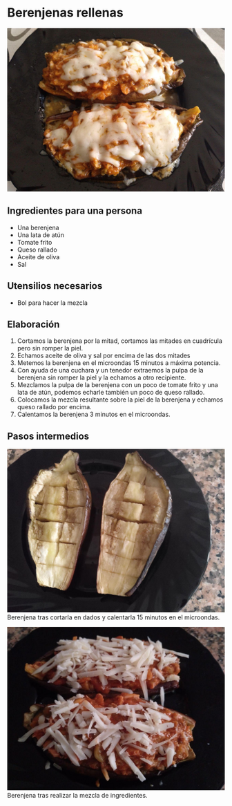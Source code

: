 # Berenjenas rellenas

![](../images/berenjenas-rellenas-full.jpg)

## Ingredientes para una persona

* Una berenjena
* Una lata de atún
* Tomate frito
* Queso rallado
* Aceite de oliva
* Sal


## Utensilios necesarios

* Bol para hacer la mezcla

## Elaboración

1. Cortamos la berenjena por la mitad, cortamos las mitades en cuadrícula pero sin romper la piel.
1. Echamos aceite de oliva y sal por encima de las dos mitades
1. Metemos la berenjena en el microondas 15 minutos a máxima potencia. 
1. Con ayuda de una cuchara y un tenedor extraemos la pulpa de la berenjena sin romper la piel y la echamos a otro recipiente.
1. Mezclamos la pulpa de la berenjena con un poco de tomate frito y una lata de atún, podemos echarle también un poco de queso rallado.
1. Colocamos la mezcla resultante sobre la piel de la berenjena y echamos queso rallado por encima.
1. Calentamos la berenjena 3 minutos en el microondas.

## Pasos intermedios

![](../images/berenjenas-rellenas-step_01.jpg)
Berenjena tras cortarla en dados y calentarla 15 minutos en el microondas.

![](../images/berenjenas-rellenas-step_02.jpg)
Berenjena tras realizar la mezcla de ingredientes.